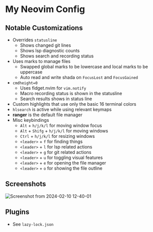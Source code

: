 # My Neovim Config
## Notable Customizations

- Overrides `statusline`
    - Shows changed git lines
    - Shows lsp diagnostic counts
    - Shows search and recording status
- Uses marks to manage files
    - Swapped global marks to be lowercase and local marks to be uppercase
    - Auto read and write shada on `FocusLost` and `FocusGained`
- `cmdheight=0`
    - Uses fidget.nvim for `vim.notify`
    - Macro recording status is shown in the statusline
    - Search results shows in status line
- Custom highlights that use only the basic 16 terminal colors
- `hlsearch` is active while using relevant keymaps
- **ranger** is the default file manager
- Misc keybindings
    - `Alt` + `h/j/k/l` for moving window focus
    - `Alt` + `Shifg` + `h/j/k/l` for moving windows
    - `Ctrl` + `h/j/k/l` for resizing windows
    - `<leader>` + `f` for finding things
    - `<leader>` + `l` for lsp related actions
    - `<leader>` + `g` for git related actions
    - `<leader>` + `u` for toggling visual features
    - `<leader>` + `e` for opening the file manager
    - `<leader>` + `o` for showing the file outline

## Screenshots
![Screenshot from 2024-02-10 12-40-01](https://github.com/jbytes1027/nvim-config/assets/50090107/b9df0451-8335-4992-ac43-df537962110a)


## Plugins

- See `lazy-lock.json`
